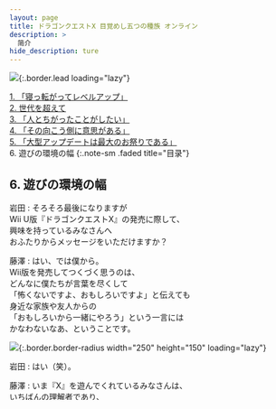 ```yaml
---
layout: page
title: ドラゴンクエストX 目覚めし五つの種族 オンライン
description: >
  简介
hide_description: ture
---
```


![](/interviews/jp/wiiu/adqj/vol1/img/mainvisual6.jpg){:.border.lead loading="lazy"}

[1\. 「寝っ転がってレベルアップ」](1.md)<br>
[2\. 世代を超えて](2.md)<br>
[3\. 「人とちがったことがしたい」](3.md)<br>
[4\. 「その向こう側に意思がある」](4.md)<br>
[5\. 「大型アップデートは最大のお祭りである」](5.md)<br>
6\. 遊びの環境の幅
{:.note-sm .faded title="目录"}

## 6. 遊びの環境の幅

岩田
: そろそろ最後になりますが<br>Wii U版『ドラゴンクエストX』の発売に際して、<br>興味を持っているみなさんへ<br>おふたりからメッセージをいただけますか？

藤澤
: はい、では僕から。<br>Wii版を発売してつくづく思うのは、<br>どんなに僕たちが言葉を尽くして<br>「怖くないですよ、おもしろいですよ」と伝えても<br>身近な家族や友人からの<br>「おもしろいから一緒にやろう」という一言には<br>かなわないなあ、ということです。

![](/interviews/jp/wiiu/adqj/vol1/img/photo13.jpg){:.border.border-radius width="250" height="150"  loading="lazy"}

岩田
: はい（笑）。

藤澤
: いま『X』を遊んでくれているみなさんは、<br>いちばんの理解者であり、<br>心強い味方ですから、そういう方をひとりでも増やし、<br>その輪を広げていくことが、<br>最終的にいちばんのアピールにつながると思います。<br>なので、実直に、真剣に、コツコツやっていくことがすべてで、<br>そこに尽きるかなと思っています。<br>これは本当に、ウラ技や近道はないんです。

齊藤
: ある意味、２５年以上前に<br>いちばん最初の『ドラゴンクエスト』が出た時も<br>きっと近い状況だったんじゃないかなと思うんです。<br>日本でまだＲＰＧを知っている人が少なくて、<br>「ＲＰＧは難しそう」という誤解があったところを、<br>遊んだ方たちの「おもしろい」という声で<br>くつがえしたのが、<br>『ドラゴンクエスト』の歴史だったわけで。

岩田
: 「おもしろい」という一言が連鎖して、<br>一気に広がっていったんですよね。

齊藤
: そうですね。そういう意味では、<br>いま『ドラゴンクエストX』には<br>当時にはなかったネットをはじめとする<br>さまざまな伝達手段が豊富に用意されています。<br>それこそMiiverseも新しい伝達の手段ですし、<br>チャンスはたくさんあるんです。

岩田
: はい。そうですね。

齊藤
: ですから、つくったら終わりではなくて、<br>遊んでいただいているみなさんに<br>「またおもしろくなったね」と、<br>言ってもらえることをめざして<br>努力を惜しまずやり続けることが、<br>結果につながっていくことだと思います。

藤澤
: 僕からも、もう一言いいですか？

岩田
: もちろんです。

藤澤
: 日本国内に限らず、<br>世界中でいくつも例があることですが、<br>オンラインゲームは、<br>開発に長い時間をかけても、<br>運営フェーズでつまずけば成功できない<br>舵取りがとても難しいプロジェクトです。<br>でも『X』は、船出から７か月という時間を経て<br>なんとかいま、安定運行と言っていい段階に入ることができました。<br>ここまで来られたのは、本当に<br>遊び続けてくれたプレイヤーのみなさんのおかげです。<br>そういった方を裏切らないように、<br>今後もしっかり、やっていきたいと思っています。

岩田
: この『ドラゴンクエストX』は<br>Wii版のサービス前、そして７か月を経過し<br>新たにWii U版が加わるこのタイミングと、<br>２度にわたってお訊きするタイトルとなりました。<br>今日のお話を訊いていてわたしは、このゲームが<br>ＭＭＯＲＰＧというジャンルの概念を変え、<br>ごく軽く短時間で楽しめる遊びから、<br>じっくり長時間やりこむ遊びまで、<br>遊ぶ人のライフスタイルに合わせて楽しめる、<br>ダイナミックレンジのより広いゲームに<br>なったように感じました。<br><br>そしてWii Uは、<br>Wii U GamePadを用いることでテレビを専有せず、<br>気軽にオンラインを楽しむ手助けをしてくれる、<br>相性の良いものになっていると思います。<br>もちろん、ここぞというクライマックスでは、<br>家のいちばん良いテレビで、迫力あるＨＤの画と<br>臨場感たっぷりのオーケストラが楽しめます。<br>そういう意味でWii Uは、<br>現実のハードの側面から遊びの環境の幅を広げ、<br>Miiverseとの連携の可能性も含めて<br>Wii以上にいろいろとできることが<br>あるんじゃないかとも、思っています。

藤澤
: そういう意味でいうと、ゲームのほうが<br>プレイヤーのライフスタイルに寄り添っていく<br>必要がある時代だと思います。

岩田
: そうですよね。<br>ゲームに合わせてもらう時代ではないですから。

齊藤
: あと、わたしからもうひとつだけ。<br>あまり説得力がないかもしれないんですが、<br>みなさん、もう少しだけ<br>ゆっくり遊んでもらえたらなぁ、と。

![](/interviews/jp/wiiu/adqj/vol1/img/photo14.jpg){:.border.border-radius width="250" height="150"  loading="lazy"}

一同
: （笑）

齊藤
: 大型アップデートのたびに、<br>みなさんゲートが開いた瞬間、<br>全力疾走で殺到してくるような感じなんです。

岩田
: 「急がなくても、何も逃げませんよ」<br>ということですよね（笑）。

藤澤
: でもまあ、それもひとつの<br>楽しみかたのひとつではありますよね。<br>とにかく「誰よりも先に楽しみたい」という。

岩田
: それを言うなら、<br>「クラスでいちばん最初に解くぞ！」って、<br>みんな睡眠時間を削って遊んできたのが、<br>『ドラゴンクエスト』の歴史でもありますからね。

齊藤
: そうですね。<br>もちろんそれはそれでいいんです。<br>ただわたしが言いたいのは<br>「周りがそうだから、自分も<br>　そうしないとダメということはない」<br>ということなんですね。

岩田
: ああ、たしかに。

藤澤
: ただ、最初の頃よりもだいぶ<br>減ってはきていますよね。<br>遊びの幅も増やすことができたので、<br>いまはけっこうまったり、みんなそれぞれの楽しみを<br>見つけられている気がしてます。

齊藤
: だから「お花にお水をあげるだけでいいんです」<br>という遊びかたを言えるようになったのが、<br>すごくうれしいんです（笑）。

岩田
: はい（笑）。<br>「初心は忘れず、中身は充実」ですね。<br>来年の今頃はどうなっているか、楽しみです。

齊藤・藤澤
: そうですね。楽しみです。

岩田
: これからまだまだ、<br>新たに『ドラゴンクエストX』の世界へと<br>入っていく方が増えると思います。<br>そこでは昔『ドラゴンクエスト』第１作が<br>日本でＲＰＧを大衆化させたように、<br>これから『ドラゴンクエストX』が<br>日本のオンラインゲームに対する誤解や偏った見方を<br>塗り替えていく未来が、<br>きっと開かれていることと思います。

![](/interviews/jp/wiiu/adqj/vol1/img/photo15.jpg){:.border.border-radius width="250" height="150"  loading="lazy"}

齊藤・藤澤
: はい、がんばります。

岩田
: ありがとうございました。

[返回首页](../../../../../)
{:.read-more}
